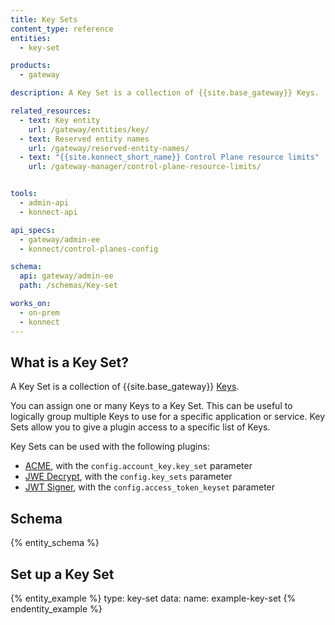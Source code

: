 ```yaml
---
title: Key Sets
content_type: reference
entities:
  - key-set

products:
  - gateway

description: A Key Set is a collection of {{site.base_gateway}} Keys.

related_resources:
  - text: Key entity
    url: /gateway/entities/key/
  - text: Reserved entity names
    url: /gateway/reserved-entity-names/
  - text: "{{site.konnect_short_name}} Control Plane resource limits"
    url: /gateway-manager/control-plane-resource-limits/


tools:
  - admin-api
  - konnect-api

api_specs:
  - gateway/admin-ee
  - konnect/control-planes-config 

schema:
  api: gateway/admin-ee
  path: /schemas/Key-set

works_on:
  - on-prem
  - konnect
---
```


## What is a Key Set?

A Key Set is a collection of {{site.base_gateway}} [Keys](/gateway/entities/key/).

You can assign one or many Keys to a Key Set. This can be useful to logically group multiple Keys to use for a specific application or service. Key Sets allow you to give a plugin access to a specific list of Keys.

Key Sets can be used with the following plugins:
- [ACME](/plugins/acme/), with the `config.account_key.key_set` parameter
- [JWE Decrypt](/plugins/jwe-decrypt/), with the `config.key_sets` parameter
- [JWT Signer](/plugins/jwt-signer/), with the `config.access_token_keyset` parameter

## Schema

{% entity_schema %}

## Set up a Key Set

{% entity_example %}
type: key-set
data:
  name: example-key-set
{% endentity_example %}